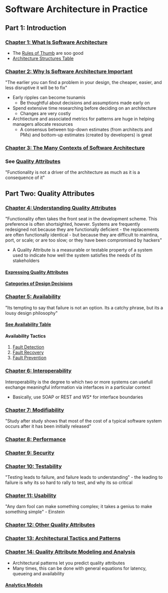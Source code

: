 # Software Architecture in Practice

## Part 1: Introduction

### [Chapter 1: What Is Software Architecture](./part_1_intro/CHAPTER_1.md)

* The [Rules of Thumb](./part_1_intro/RULES_OF_THUMB.md) are soo good
* [Architecture Structures Table](./part_1_intro/ARCHITECTURE_STRUCTURES_TABLE.md)

### [Chapter 2: Why Is Software Architecture Important](./part_1_intro/CHAPTER_2.md)

"The earlier you can find a problem in your design, the cheaper, easier, and less disruptive it will be to fix"

* Early ripples can become tsunamis
  * Be thoughtful about decisions and assumptions made early on
* Spend extensive time researching before deciding on an architecture
  * Changes are very costly
* Archtiecture and associated metrics for patterns are huge in helping managers allocate resources
  * A consensus between top-down estimates (from architects and PMs) and bottom-up estimates (created by developers) is great

### [Chapter 3: The Many Contexts of Software Architecture](./part_1_intro/CHAPTER_3.md)

### See [Quality Attributes](./part_2_quality/QUALITY_ATTRIBUTES.md)

"Functionality is not a driver of the architecture as much as it is a consequence of it"

## Part Two: Quality Attributes

### [Chapter 4: Understanding Quality Attributes](./part_2_quality/CHAPTER_4.md)

"Functionality often takes the front seat in the development scheme. This preference is often shortsighted, howver. Systems are frequently redesigned not because they are functionally deficient - the replacements are often functionally identical - but because they are difficult to maintina, port, or scale; or are too slow; or they have been compromised by hackers"

* A Quality Attribute is a measurable or testable property of a system used to indicate how well the system satisfies the needs of its stakeholders

#### [Expressing Quality Attributes](./part_2_quality/QUALITY_EXPRESSION.md)

#### [Categories of Design Decisions](./part_2_quality/DESIGN_DECISIONS.md)

### [Chapter 5: Availability](./part_2_quality/CHAPTER_5.md)

"Its tempting to say that failure is not an option. Its a catchy phrase, but its a lousy design philosophy"

#### [See Availability Table](./part_2_quality/AVAILABILITY.md)

#### Availability Tactics

1. [Fault Detection](./part_2_quality/FAULT_DETECTION.md)
2. [Fault Recovery](./part_2_quality/FAULT_RECOVERY.md)
3. [Fault Prevention](./part_2_quality/FAULT_PREVENTION.md)

### [Chapter 6: Interoperability](./part_2_quality/CHAPTER_6.md)

Interoperability is the degree to which two or more systems can usefull exchange meaningful information via interfaces in a particular context

* Basically, use SOAP or REST and WS* for interface boundaries

### [Chapter 7: Modifiability](./part_2_quality/CHAPTER_7.md)

"Study after study shows that most of the cost of a typical software system occurs after it has been initially released"

### [Chapter 8: Performance](./part_2_quality/CHAPTER_8.md)

### [Chapter 9: Security](./part_2_quality/CHAPTER_9.md)

### [Chapter 10: Testability](./part_2_quality/CHAPTER_10.md)

"Testing leads to failure, and failure leads to understanding" - the leading to failure is why its so hard to rally to test, and why its so critical

### [Chapter 11: Usability](./part_2_quality/CHAPTER_11.md)

"Any darn fool can make something complex; it takes a genius to make something simple" - Einstein

### [Chapter 12: Other Quality Attributes](./part_2_quality/CHAPTER_12.md)

### [Chapter 13: Architectural Tactics and Patterns](./architecture_patterns)

### [Chapter 14: Quality Attribute Modeling and Analysis](./part_2_quality/CHAPTER_14.md)

* Architectural patterns let you predict quality attributes
* Many times, this can be done with general equations for latency, queueing and availability

#### [Analytics Models](./part_1_quality/ANALYTICS_MODELS.md)
